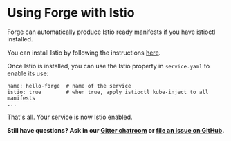 # Using Forge with Istio

Forge can automatically produce Istio ready manifests if you have
istioctl installed.

You can install Istio by following the instructions
[here](https://istio.io/docs/tasks/installing-istio.html).

Once Istio is installed, you can use the Istio property in
`service.yaml` to enable its use:

```
name: hello-forge  # name of the service
istio: true        # when true, apply istioctl kube-inject to all manifests
...
```

That's all. Your service is now Istio enabled.

**Still have questions? Ask in our [Gitter chatroom](https://gitter.im/datawire/forge) or [file an issue on GitHub](https://github.com/datawire/forge/issues/new).**